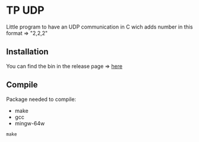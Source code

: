 # TP UDP

Little program to have an UDP communication in C wich adds number in this format => "2,2,2"

## Installation

You can find the bin in the release page => [here](https://github.com/antoniofo/udp-add-c/release)

## Compile

Package needed to compile:

- make
- gcc
- mingw-64w

`make`
